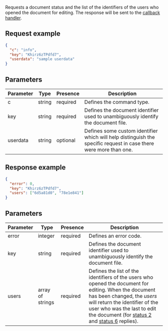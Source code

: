 Requests a document status and the list of the identifiers of the users who opened the document for editing. The response will be sent to the [callback handler](../../Usage%20API/Callback%20handler.md).

## Request example

``` json
{
  "c": "info",
  "key": "Khirz6zTPdfd7",
  "userdata": "sample userdata"
}
```

## Parameters

| Parameter | Type   | Presence | Description                                                                                                       |
| --------- | ------ | -------- | ----------------------------------------------------------------------------------------------------------------- |
| c         | string | required | Defines the command type.                                                                                         |
| key       | string | required | Defines the document identifier used to unambiguously identify the document file.                                 |
| userdata  | string | optional | Defines some custom identifier which will help distinguish the specific request in case there were more than one. |

## Response example

``` json
{
  "error": 0,
  "key": "Khirz6zTPdfd7",
  "users": ["6d5a81d0", "78e1e841"]
}
```

## Parameters

| Parameter | Type             | Presence | Description                                                                                                                                                                                                                                                                                                                                                                           |
| --------- | ---------------- | -------- | ------------------------------------------------------------------------------------------------------------------------------------------------------------------------------------------------------------------------------------------------------------------------------------------------------------------------------------------------------------------------------------- |
| error     | integer          | required | Defines an error code.                                                                                                                                                                                                                                                                                                                                                                |
| key       | string           | required | Defines the document identifier used to unambiguously identify the document file.                                                                                                                                                                                                                                                                                                     |
| users     | array of strings | required | Defines the list of the identifiers of the users who opened the document for editing. When the document has been changed, the *users* will return the identifier of the user who was the last to edit the document (for [status 2](../../Usage%20API/Callback%20handler.md#status-2-3) and [status 6](../../Usage%20API/Callback%20handler.md#status-6-7) replies). |
